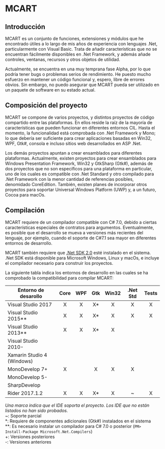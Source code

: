 # MCART
## Introducción
MCART es un conjunto de funciones, extensiones y módulos que he encontrado
útiles a lo largo de mis años de experiencia con lenguajes .Net,
particularmente con Visual Basic. Trata de añadir características que no se
encuentran fácilmente disponibles en .Net Framework, y además añade controles,
ventanas, recursos y otros objetos de utilidad.

Actualmente, se encuentra en una muy temprana fase Alpha, por lo que podría
tener bugs o problemas serios de rendimiento. He puesto mucho esfuerzo en
mantener un código funcional y, espero, libre de errores obvios. Sin embargo,
no puedo asegurar que MCART pueda ser utilizado en un paquete de software en su
estado actual.
## Composición del proyecto
MCART se compone de varios proyectos, y distintos proyectos de código
compartido entre las plataformas. En ellos reside la raíz de la mayoría de
características que pueden funcionar en diferentes entornos CIL. Hasta el
momento, la funcionalidad está comprobada con .Net Framework y Mono; lo que
debería ser suficiente para crear aplicaciones basadas en Win32, WPF, Gtk#,
consola e incluso sitios web desarrollados en ASP .Net.

Los demás proyectos apuntan a crear ensamblados para diferentes plataformas.
Actualmente, existen proyectos para crear ensamblados para Windows Presentation
Framework, Win32 y GtkSharp (Gtk#), además de dos proyectos que no son
específicos para una plataforma en particular, uno de los cuales es compatible
con .Net Standard y otro compilado para .Net Framework con la menor cantidad de
referencias posibles, denomidado CoreEdition. También, existen planes de
incorporar otros proyectos para soportar Universal Windows Platform (UWP) y, a
un futuro, Cocoa para macOs.
## Compilación
MCART requiere de un compilador compatible con C# 7.0, debido a ciertas
características especiales de contratos para argumentos. Eventualmente, es
posible que el desarrollo se mueva a versiones más recientes del lenguaje,
por ejemplo, cuando el soporte de C#7.1 sea mayor en diferentes entornos de
desarrollo.

MCART también requiere que [.Net SDK 2.0](https://www.microsoft.com/net/core)
esté instalado en el sistema. .Net SDK está disponible para Microsoft
Windows, Linux y macOs, e incluye el compilador necesario para construir los
proyectos.

La siguiente tabla indica los entornos de desarrollo en las cuales se ha
comprobado la compatibilidad para compilar MCART:

|Entorno de desarollo|Core|WPF|Gtk|Win32|.Net Std|Tests
|-|:-:|:-:|:-:|:-:|:-:|:-:
|Visual Studio 2017|X|X|X*|X|X|X
|Visual Studio 2015**|X|X|X*|X|X|X
|Visual Studio 2013**|X|X|X*|X
|Visual Studio 2010-
|Xamarin Studio 4 (Windows)
|MonoDevelop 7+|X||X|X|X
|MonoDevelop 5-
|SharpDevelop
|Rider 2017.1.2|X|X|X*|X|~|X

*Una marca indica que el IDE soporta el proyecto. Los IDE que no están listados
no han sido probados.*  
 ~: Soporte parcial  
 *: Requiere de componentes adicionales (Gtk#) instalados en el sistema  
**: Es necesario instalar un compilador para C# 7.0 o posterior (`PM> Install-Package Microsoft.Net.Compilers`)  
 +: Versiones posteriores  
 -: Versiones anteriores
